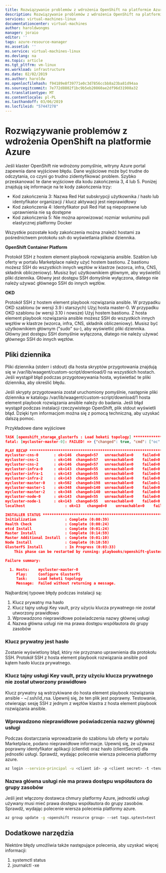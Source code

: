 ```yaml
---
title: Rozwiązywanie problemów z wdrożenia OpenShift na platformie Azure | Dokumentacja firmy Microsoft
description: Rozwiązywanie problemów z wdrożenia OpenShift na platformie Azure.
services: virtual-machines-linux
documentationcenter: virtual-machines
author: haroldwongms
manager: joraio
editor: ''
tags: azure-resource-manager
ms.assetid: ''
ms.service: virtual-machines-linux
ms.devlang: na
ms.topic: article
ms.tgt_pltfrm: vm-linux
ms.workload: infrastructure
ms.date: 02/02/2019
ms.author: haroldw
ms.openlocfilehash: f94189e8f39771e0c3d7856ccbb8a23ba81d94aa
ms.sourcegitcommit: 7e772d8802f1bc9b5eb20860ae2df96d31908a32
ms.translationtype: MT
ms.contentlocale: pl-PL
ms.lasthandoff: 03/06/2019
ms.locfileid: "57447278"
---
```

# <a name="troubleshoot-openshift-deployment-in-azure"></a>Rozwiązywanie problemów z wdrożenia OpenShift na platformie Azure

Jeśli klaster OpenShift nie wdrożony pomyślnie, witryny Azure portal zapewnia dane wyjściowe błędu. Dane wyjściowe może być trudne do odczytania, co czyni go trudno zidentyfikować problem. Szybko przeskanować te dane wyjściowe dla kodu zakończenia 3, 4 lub 5. Poniżej znajdują się informacje na te kody zakończenia trzy:

- Kod zakończenia 3: Nazwa Red Hat subskrypcji użytkownika / hasło lub identyfikator organizacji / klucz aktywacji jest nieprawidłowy
- Kod zakończenia 4: Identyfikator puli Red Hat są niepoprawne lub uprawnienia nie są dostępne
- Kod zakończenia 5: Nie można aprowizować rozmiar woluminu puli elastycznej platformy Docker

Wszystkie pozostałe kody zakończenia można znaleźć hostami za pośrednictwem protokołu ssh do wyświetlania plików dziennika.

**OpenShift Container Platform**

Protokół SSH z hostem element playbook rozwiązania ansible. Szablon lub oferty w portalu Marketplace należy użyć hostem bastionu. Z bastionu możesz SSH do wszystkich innych węzłów w klastrze (wzorca, infra, CNS, składnik obliczeniowy). Musisz być użytkownikiem głównym, aby wyświetlić pliki dziennika. Główny jest dostępu SSH domyślnie wyłączona, dlatego nie należy używać głównego SSH do innych węzłów.

**OKD**

Protokół SSH z hostem element playbook rozwiązania ansible. W przypadku OKD szablonu (w wersji 3.9 i starszych) Użyj hosta master-0. W przypadku OKD szablonu (w wersji 3.10 i nowsze) Użyj hostem bastionu. Z hosta element playbook rozwiązania ansible możesz SSH do wszystkich innych węzłów w klastrze (wzorca, infra, CNS, składnik obliczeniowy). Musisz być użytkownikiem głównym ("sudo" su-), aby wyświetlić pliki dziennika. Główny jest dostępu SSH domyślnie wyłączona, dlatego nie należy używać głównego SSH do innych węzłów.

## <a name="log-files"></a>Pliki dziennika

Pliki dziennika (stderr i stdout) dla hosta skryptów przygotowania znajdują się w /var/lib/waagent/custom-script/download/0 na wszystkich hostach. Jeśli wystąpił błąd podczas przygotowywania hosta, wyświetlać te pliki dziennika, aby określić błędu.

Jeśli skrypty przygotowania został uruchomiony pomyślnie, następnie pliki dziennika w katalogu /var/lib/waagent/custom-script/download/1 hosta element playbook rozwiązania ansible należy do badania. Jeśli błąd wystąpił podczas instalacji rzeczywistego OpenShift, plik stdout wyświetli błąd. Dzięki tym informacjom można się z pomocą techniczną, aby uzyskać dalszą pomoc.

Przykładowe dane wyjściowe

```json
TASK [openshift_storage_glusterfs : Load heketi topology] **********************
fatal: [mycluster-master-0]: FAILED! => {"changed": true, "cmd": ["oc", "--config=/tmp/openshift-glusterfs-ansible-IbhnUM/admin.kubeconfig", "rsh", "--namespace=glusterfs", "deploy-heketi-storage-1-d9xl5", "heketi-cli", "-s", "http://localhost:8080", "--user", "admin", "--secret", "VuoJURT0/96E42Vv8+XHfsFpSS8R20rH1OiMs3OqARQ=", "topology", "load", "--json=/tmp/openshift-glusterfs-ansible-IbhnUM/topology.json", "2>&1"], "delta": "0:00:21.477831", "end": "2018-05-20 02:49:11.912899", "failed": true, "failed_when_result": true, "rc": 0, "start": "2018-05-20 02:48:50.435068", "stderr": "", "stderr_lines": [], "stdout": "Creating cluster ... ID: 794b285745b1c5d7089e1c5729ec7cd2\n\tAllowing file volumes on cluster.\n\tAllowing block volumes on cluster.\n\tCreating node mycluster-cns-0 ... ID: 45f1a3bfc20a4196e59ebb567e0e02b4\n\t\tAdding device /dev/sdd ... OK\n\t\tAdding device /dev/sde ... OK\n\t\tAdding device /dev/sdf ... OK\n\tCreating node mycluster-cns-1 ... ID: 596f80d7bbd78a1ea548930f23135131\n\t\tAdding device /dev/sdc ... Unable to add device: Unable to execute command on glusterfs-storage-4zc42:   Device /dev/sdc excluded by a filter.\n\t\tAdding device /dev/sde ... OK\n\t\tAdding device /dev/sdd ... OK\n\tCreating node mycluster-cns-2 ... ID: 42c0170aa2799559747622acceba2e3f\n\t\tAdding device /dev/sde ... OK\n\t\tAdding device /dev/sdf ... OK\n\t\tAdding device /dev/sdd ... OK", "stdout_lines": ["Creating cluster ... ID: 794b285745b1c5d7089e1c5729ec7cd2", "\tAllowing file volumes on cluster.", "\tAllowing block volumes on cluster.", "\tCreating node mycluster-cns-0 ... ID: 45f1a3bfc20a4196e59ebb567e0e02b4", "\t\tAdding device /dev/sdd ... OK", "\t\tAdding device /dev/sde ... OK", "\t\tAdding device /dev/sdf ... OK", "\tCreating node mycluster-cns-1 ... ID: 596f80d7bbd78a1ea548930f23135131", "\t\tAdding device /dev/sdc ... Unable to add device: Unable to execute command on glusterfs-storage-4zc42:   Device /dev/sdc excluded by a filter.", "\t\tAdding device /dev/sde ... OK", "\t\tAdding device /dev/sdd ... OK", "\tCreating node mycluster-cns-2 ... ID: 42c0170aa2799559747622acceba2e3f", "\t\tAdding device /dev/sde ... OK", "\t\tAdding device /dev/sdf ... OK", "\t\tAdding device /dev/sdd ... OK"]}

PLAY RECAP *********************************************************************
mycluster-cns-0       : ok=146  changed=57   unreachable=0    failed=0   
mycluster-cns-1       : ok=146  changed=57   unreachable=0    failed=0   
mycluster-cns-2       : ok=146  changed=57   unreachable=0    failed=0   
mycluster-infra-0     : ok=143  changed=55   unreachable=0    failed=0   
mycluster-infra-1     : ok=143  changed=55   unreachable=0    failed=0   
mycluster-infra-2     : ok=143  changed=55   unreachable=0    failed=0   
mycluster-master-0    : ok=502  changed=198  unreachable=0    failed=1   
mycluster-master-1    : ok=348  changed=140  unreachable=0    failed=0   
mycluster-master-2    : ok=348  changed=140  unreachable=0    failed=0   
mycluster-node-0      : ok=143  changed=55   unreachable=0    failed=0   
mycluster-node-1      : ok=143  changed=55   unreachable=0    failed=0   
localhost                  : ok=13   changed=0    unreachable=0    failed=0   

INSTALLER STATUS ***************************************************************
Initialization             : Complete (0:00:39)
Health Check               : Complete (0:00:24)
etcd Install               : Complete (0:01:24)
Master Install             : Complete (0:14:59)
Master Additional Install  : Complete (0:01:10)
Node Install               : Complete (0:10:58)
GlusterFS Install          : In Progress (0:03:33)
    This phase can be restarted by running: playbooks/openshift-glusterfs/config.yml

Failure summary:

  1. Hosts:    mycluster-master-0
     Play:     Configure GlusterFS
     Task:     Load heketi topology
     Message:  Failed without returning a message.
```

Najbardziej typowe błędy podczas instalacji są:

1. Klucz prywatny ma hasło
2. Klucz tajny usługi Key vault, przy użyciu klucza prywatnego nie został utworzony prawidłowo
3. Wprowadzono nieprawidłowe poświadczenia nazwy głównej usługi
4. Nazwa główna usługi nie ma prawa dostępu współautora do grupy zasobów

### <a name="private-key-has-a-passphrase"></a>Klucz prywatny jest hasło

Zostanie wyświetlony błąd, który nie przyznano uprawnienia dla protokołu SSH. Protokół SSH z hosta element playbook rozwiązania ansible pod kątem hasło klucza prywatnego.

### <a name="key-vault-secret-with-private-key-wasnt-created-correctly"></a>Klucz tajny usługi Key vault, przy użyciu klucza prywatnego nie został utworzony prawidłowo

Klucz prywatny są wstrzykiwane do hosta element playbook rozwiązania ansible - ~/.ssh/id_rsa. Upewnij się, że ten plik jest poprawny. Testowanie, otwierając sesję SSH z jednym z węzłów klastra z hosta element playbook rozwiązania ansible.

### <a name="service-principal-credentials-were-entered-incorrectly"></a>Wprowadzono nieprawidłowe poświadczenia nazwy głównej usługi

Podczas dostarczania wprowadzanie do szablonu lub oferty w portalu Marketplace, podano nieprawidłowe informacje. Upewnij się, że używasz poprawny identyfikator aplikacji (clientId) oraz hasło (clientSecret) dla jednostki usługi. Sprawdź, wydając polecenie wiersza polecenia platformy azure.

```bash
az login --service-principal -u <client id> -p <client secret> -t <tenant id>
```

### <a name="service-principal-doesnt-have-contributor-access-to-the-resource-group"></a>Nazwa główna usługi nie ma prawa dostępu współautora do grupy zasobów

Jeśli jest włączony dostawca chmury platformy Azure, jednostki usługi używany musi mieć prawa dostępu współautora do grupy zasobów. Sprawdź, wydając polecenie wiersza polecenia platformy azure.

```bash
az group update -g <openshift resource group> --set tags.sptest=test
```

## <a name="additional-tools"></a>Dodatkowe narzędzia

Niektóre błędy umożliwia także następujące polecenia, aby uzyskać więcej informacji:

1. systemctl status <service>
2. journalctl -xe
